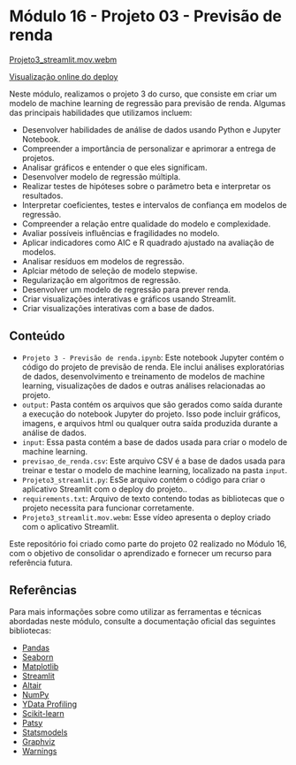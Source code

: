 # Módulo 16 - Projeto 03 - Previsão de renda
[Projeto3_streamlit.mov.webm](https://github.com/matheusparaujo1515/EBAC-Data-Science/assets/153859098/6137c734-0fd3-45ea-8e2c-a46c4bc7e31b)





[Visualização online do deploy](https://projeto3-data-science-ebac.streamlit.app)

Neste módulo, realizamos o projeto 3 do curso, que consiste em criar um modelo de machine learning de regressão para previsão de renda. Algumas das principais habilidades que utilizamos incluem:

- Desenvolver habilidades de análise de dados usando Python e Jupyter Notebook.
- Compreender a importância de personalizar e aprimorar a entrega de projetos.
- Analisar gráficos e entender o que eles significam.
- Desenvolver modelo de regressão múltipla.
- Realizar testes de hipóteses sobre o parâmetro beta e interpretar os resultados.
- Interpretar coeficientes, testes e intervalos de confiança em modelos de regressão.
- Compreender a relação entre qualidade do modelo e complexidade.
- Avaliar possíveis influências e fragilidades no modelo.
- Aplicar indicadores como AIC e R quadrado ajustado na avaliação de modelos.
- Analisar resíduos em modelos de regressão.
- Aplciar método de seleção de modelo stepwise.
- Regularização em algoritmos de regressão.
- Desenvolver um modelo de regressão para prever renda.
- Criar visualizações interativas e gráficos usando Streamlit.
- Criar visualizações interativas com a base de dados.

## Conteúdo

- `Projeto 3 - Previsão de renda.ipynb`: Este notebook Jupyter contém o código do projeto de previsão de renda. Ele inclui análises exploratórias de dados, desenvolvimento e treinamento de modelos de machine learning, visualizações de dados e outras análises relacionadas ao projeto.
- `output`: Pasta contém os arquivos que são gerados como saída durante a execução do notebook Jupyter do projeto. Isso pode incluir gráficos, imagens, e arquivos html ou qualquer outra saída produzida durante a análise de dados.
- `input`: Essa pasta contém a base de dados usada para criar o modelo de machine learning.
- `previsao_de_renda.csv`: Este arquivo CSV é a base de dados usada para treinar e testar o modelo de machine learning, localizado na pasta `input`.
- `Projeto3_streamlit.py`: EsSe arquivo contém o código para criar o aplicativo Streamlit com o deploy do projeto..
- `requirements.txt`: Arquivo de texto contendo todas as bibliotecas que o projeto necessita para funcionar corretamente. 
- `Projeto3_streamlit.mov.webm`: Esse vídeo apresenta o deploy criado com o aplicativo Streamlit.


Este repositório foi criado como parte do projeto 02 realizado no Módulo 16, com o objetivo de consolidar o aprendizado e fornecer um recurso para referência futura.

## Referências

Para mais informações sobre como utilizar as ferramentas e técnicas abordadas neste módulo, consulte a documentação oficial das seguintes bibliotecas:

- [Pandas](https://pandas.pydata.org/docs/)
- [Seaborn](https://seaborn.pydata.org/)
- [Matplotlib](https://matplotlib.org/)
- [Streamlit](https://docs.streamlit.io/)
- [Altair](https://altair-viz.github.io/)
- [NumPy](https://numpy.org/doc/stable/)
- [YData Profiling](https://pandas-profiling.github.io/pandas-profiling/docs/master/rtd/pages/introduction.html)
- [Scikit-learn](https://scikit-learn.org/stable/)
- [Patsy](https://patsy.readthedocs.io/en/latest/)
- [Statsmodels](https://www.statsmodels.org/stable/index.html)
- [Graphviz](https://graphviz.readthedocs.io/en/stable/)
- [Warnings](https://docs.python.org/3/library/warnings.html)















